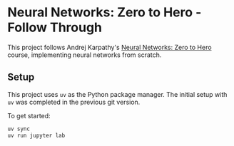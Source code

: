 # Neural Networks: Zero to Hero - Follow Through

This project follows Andrej Karpathy's [Neural Networks: Zero to Hero](https://github.com/karpathy/nn-zero-to-hero) course, implementing neural networks from scratch.

## Setup

This project uses `uv` as the Python package manager. The initial setup with `uv` was completed in the previous git version.

To get started:
```bash
uv sync
uv run jupyter lab
```